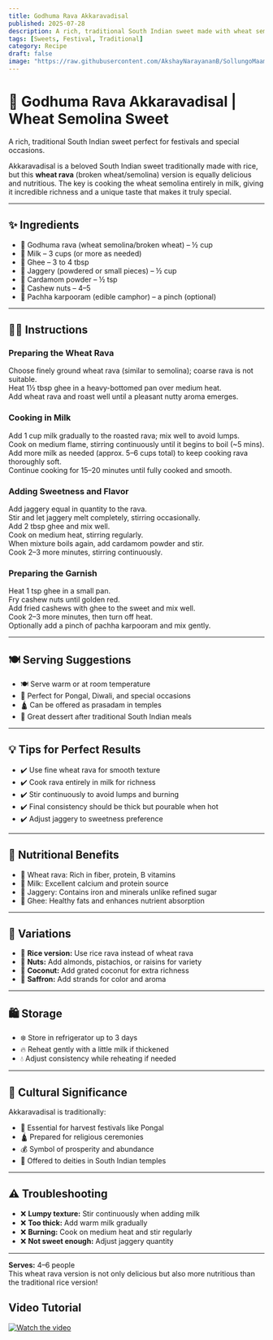 ```yaml
---
title: Godhuma Rava Akkaravadisal  
published: 2025-07-28  
description: A rich, traditional South Indian sweet made with wheat semolina, jaggery, and ghee — perfect for festivals and special occasions.  
tags: [Sweets, Festival, Traditional]  
category: Recipe  
draft: false  
image: "https://raw.githubusercontent.com/AkshayNarayananB/SollungoMaami/master/images/godhuma rava sweet.jpg" 
---
```


# 🍚 Godhuma Rava Akkaravadisal | Wheat Semolina Sweet

A rich, traditional South Indian sweet perfect for festivals and special occasions.

Akkaravadisal is a beloved South Indian sweet traditionally made with rice, but this **wheat rava** (broken wheat/semolina) version is equally delicious and nutritious. The key is cooking the wheat semolina entirely in milk, giving it incredible richness and a unique taste that makes it truly special.

---

## ✨ Ingredients

- 🌾 Godhuma rava (wheat semolina/broken wheat) – ½ cup  
- 🥛 Milk – 3 cups (or more as needed)  
- 🧈 Ghee – 3 to 4 tbsp  
- 🍬 Jaggery (powdered or small pieces) – ½ cup  
- 🌿 Cardamom powder – ½ tsp  
- 🥜 Cashew nuts – 4–5  
- 🌿 Pachha karpooram (edible camphor) – a pinch (optional)  

---

## 👩‍🍳 Instructions

### Preparing the Wheat Rava  
 Choose finely ground wheat rava (similar to semolina); coarse rava is not suitable.  
 Heat 1½ tbsp ghee in a heavy-bottomed pan over medium heat.  
 Add wheat rava and roast well until a pleasant nutty aroma emerges.  

### Cooking in Milk  
 Add 1 cup milk gradually to the roasted rava; mix well to avoid lumps.  
 Cook on medium flame, stirring continuously until it begins to boil (~5 mins).  
 Add more milk as needed (approx. 5–6 cups total) to keep cooking rava thoroughly soft.  
 Continue cooking for 15–20 minutes until fully cooked and smooth.  

### Adding Sweetness and Flavor  
 Add jaggery equal in quantity to the rava.  
 Stir and let jaggery melt completely, stirring occasionally.  
 Add 2 tbsp ghee and mix well.  
 Cook on medium heat, stirring regularly.  
 When mixture boils again, add cardamom powder and stir.  
 Cook 2–3 more minutes, stirring continuously.  

### Preparing the Garnish  
 Heat 1 tsp ghee in a small pan.  
 Fry cashew nuts until golden red.  
 Add fried cashews with ghee to the sweet and mix well.  
 Cook 2–3 more minutes, then turn off heat.  
 Optionally add a pinch of pachha karpooram and mix gently.  

---

## 🍽️ Serving Suggestions

- 🍽️ Serve warm or at room temperature  
- 🎉 Perfect for Pongal, Diwali, and special occasions  
- 🛕 Can be offered as prasadam in temples  
- 🍛 Great dessert after traditional South Indian meals  

---

## 💡 Tips for Perfect Results

- ✔️ Use fine wheat rava for smooth texture  
- ✔️ Cook rava entirely in milk for richness  
- ✔️ Stir continuously to avoid lumps and burning  
- ✔️ Final consistency should be thick but pourable when hot  
- ✔️ Adjust jaggery to sweetness preference  

---

## 🥥 Nutritional Benefits

- 🌾 Wheat rava: Rich in fiber, protein, B vitamins  
- 🥛 Milk: Excellent calcium and protein source  
- 🍬 Jaggery: Contains iron and minerals unlike refined sugar  
- 🧈 Ghee: Healthy fats and enhances nutrient absorption  

---

## 🌟 Variations

- 🍚 **Rice version:** Use rice rava instead of wheat rava  
- 🥜 **Nuts:** Add almonds, pistachios, or raisins for variety  
- 🥥 **Coconut:** Add grated coconut for extra richness  
- 🌸 **Saffron:** Add strands for color and aroma  

---

## 🛍️ Storage

- ❄️ Store in refrigerator up to 3 days  
- 🔥 Reheat gently with a little milk if thickened  
- 💧 Adjust consistency while reheating if needed  

---

## 🎉 Cultural Significance

Akkaravadisal is traditionally:  
- 🌾 Essential for harvest festivals like Pongal  
- 🛕 Prepared for religious ceremonies  
- 💰 Symbol of prosperity and abundance  
- 🙏 Offered to deities in South Indian temples  

---

## ⚠️ Troubleshooting

- ❌ **Lumpy texture:** Stir continuously when adding milk  
- ❌ **Too thick:** Add warm milk gradually  
- ❌ **Burning:** Cook on medium heat and stir regularly  
- ❌ **Not sweet enough:** Adjust jaggery quantity  

---

**Serves:** 4–6 people  
This wheat rava version is not only delicious but also more nutritious than the traditional rice version!

## Video Tutorial

[![Watch the video](https://img.youtube.com/vi/VIDEO_ID/0.jpg)](https://youtu.be/VMphhqsKDZ0?si=7YUUOghCwkL45jjL)


